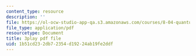 ```yaml
---
content_type: resource
description: ''
file: https://ol-ocw-studio-app-qa.s3.amazonaws.com/courses/8-04-quantum-physics-i-spring-2016/1b51cd232db72354d19224ab19fe2ddf_i81OpQJIH8U.pdf
file_type: application/pdf
resourcetype: Document
title: 3play pdf file
uid: 1b51cd23-2db7-2354-d192-24ab19fe2ddf
---
```

